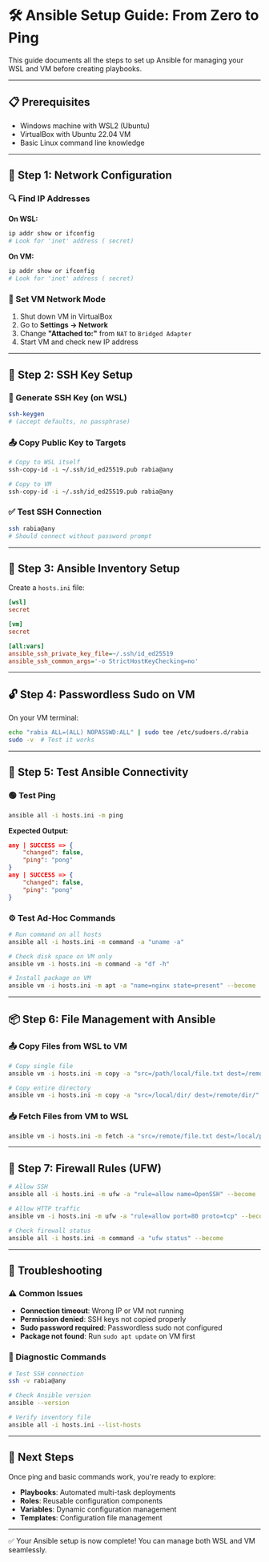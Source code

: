 # 🛠️ Ansible Setup Guide: From Zero to Ping

This guide documents all the steps to set up Ansible for managing your WSL and VM before creating playbooks.

---

## 📋 Prerequisites

- Windows machine with WSL2 (Ubuntu)
- VirtualBox with Ubuntu 22.04 VM
- Basic Linux command line knowledge

---

## 🔌 Step 1: Network Configuration

### 🔍 Find IP Addresses

**On WSL:**
```bash
ip addr show or ifconfig
# Look for 'inet' address ( secret)
```

**On VM:**
```bash
ip addr show or ifconfig
# Look for 'inet' address ( secret)
```

### 🔧 Set VM Network Mode

1. Shut down VM in VirtualBox  
2. Go to **Settings → Network**  
3. Change **"Attached to:"** from `NAT` to `Bridged Adapter`  
4. Start VM and check new IP address

---

## 🔐 Step 2: SSH Key Setup

### 🔑 Generate SSH Key (on WSL)
```bash
ssh-keygen
# (accept defaults, no passphrase)
```

### 📤 Copy Public Key to Targets
```bash
# Copy to WSL itself
ssh-copy-id -i ~/.ssh/id_ed25519.pub rabia@any

# Copy to VM
ssh-copy-id -i ~/.ssh/id_ed25519.pub rabia@any
```

### ✅ Test SSH Connection
```bash
ssh rabia@any
# Should connect without password prompt
```

---

## 📁 Step 3: Ansible Inventory Setup

Create a `hosts.ini` file:
```ini
[wsl]
secret

[vm]
secret

[all:vars]
ansible_ssh_private_key_file=~/.ssh/id_ed25519
ansible_ssh_common_args='-o StrictHostKeyChecking=no'
```

---

## 🔓 Step 4: Passwordless Sudo on VM

On your VM terminal:
```bash
echo "rabia ALL=(ALL) NOPASSWD:ALL" | sudo tee /etc/sudoers.d/rabia
sudo -v  # Test it works
```

---

## 📡 Step 5: Test Ansible Connectivity

### 🟢 Test Ping
```bash
ansible all -i hosts.ini -m ping
```

**Expected Output:**
```json
any | SUCCESS => {
    "changed": false,
    "ping": "pong"
}
any | SUCCESS => {
    "changed": false, 
    "ping": "pong"
}
```

### ⚙️ Test Ad-Hoc Commands
```bash
# Run command on all hosts
ansible all -i hosts.ini -m command -a "uname -a"

# Check disk space on VM only
ansible vm -i hosts.ini -m command -a "df -h"

# Install package on VM
ansible vm -i hosts.ini -m apt -a "name=nginx state=present" --become
```

---

## 📦 Step 6: File Management with Ansible

### 📤 Copy Files from WSL to VM
```bash
# Copy single file
ansible vm -i hosts.ini -m copy -a "src=/path/local/file.txt dest=/remote/path/"

# Copy entire directory
ansible vm -i hosts.ini -m copy -a "src=/local/dir/ dest=/remote/dir/"
```

### 📥 Fetch Files from VM to WSL
```bash
ansible vm -i hosts.ini -m fetch -a "src=/remote/file.txt dest=/local/path/ flat=yes"
```

---

## 🔐 Step 7: Firewall Rules (UFW)

```bash
# Allow SSH
ansible all -i hosts.ini -m ufw -a "rule=allow name=OpenSSH" --become

# Allow HTTP traffic
ansible vm -i hosts.ini -m ufw -a "rule=allow port=80 proto=tcp" --become

# Check firewall status
ansible all -i hosts.ini -m command -a "ufw status" --become
```

---

## 🧯 Troubleshooting

### ⚠️ Common Issues

- **Connection timeout**: Wrong IP or VM not running  
- **Permission denied**: SSH keys not copied properly  
- **Sudo password required**: Passwordless sudo not configured  
- **Package not found**: Run `sudo apt update` on VM first

### 🧪 Diagnostic Commands

```bash
# Test SSH connection
ssh -v rabia@any

# Check Ansible version
ansible --version

# Verify inventory file
ansible all -i hosts.ini --list-hosts
```

---

## 🚀 Next Steps

Once ping and basic commands work, you're ready to explore:

- **Playbooks**: Automated multi-task deployments  
- **Roles**: Reusable configuration components  
- **Variables**: Dynamic configuration management  
- **Templates**: Configuration file management

---

✅ Your Ansible setup is now complete! You can manage both WSL and VM seamlessly.
